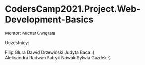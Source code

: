 # CodersCamp2021.Project.Web-Development-Basics

Mentor: Michał Ćwiękała

Uczestnicy:

Filip Glura
Dawid Drzewiński
Judyta Baca :)    
Aleksandra Radwan
Patryk Nowak
Sylwia Guzdek :)